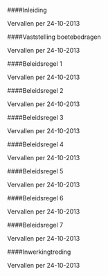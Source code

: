 <meta http-equiv='Content-Type' content='text/html; charset=utf-8' />


####Inleiding

Vervallen per 24-10-2013 

####Vaststelling boetebedragen

Vervallen per 24-10-2013 

####Beleidsregel 1

Vervallen per 24-10-2013 

####Beleidsregel 2

Vervallen per 24-10-2013 

####Beleidsregel 3

Vervallen per 24-10-2013 

####Beleidsregel 4

Vervallen per 24-10-2013 

####Beleidsregel 5

Vervallen per 24-10-2013 

####Beleidsregel 6

Vervallen per 24-10-2013 

####Beleidsregel 7

Vervallen per 24-10-2013 

####Inwerkingtreding

Vervallen per 24-10-2013 

